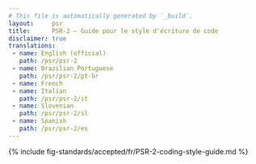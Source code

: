 ```yaml
---
# This file is automatically generated by `_build`.
layout:     psr
title:      PSR-2 — Guide pour le style d'écriture de code
disclaimer: true
translations:
 - name: English (official)
   path: /psr/psr-2
 - name: Brazilian Portuguese
   path: /psr/psr-2/pt-br
 - name: French
 - name: Italian
   path: /psr/psr-2/it
 - name: Slovenian
   path: /psr/psr-2/sl
 - name: Spanish
   path: /psr/psr-2/es
---
```

{% include fig-standards/accepted/fr/PSR-2-coding-style-guide.md %}
